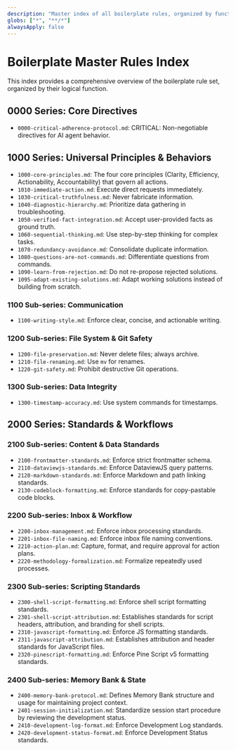 ```yaml
---
description: "Master index of all boilerplate rules, organized by function."
globs: ["*", "**/*"]
alwaysApply: false
---
```

# Boilerplate Master Rules Index

This index provides a comprehensive overview of the boilerplate rule set, organized by their logical function.

## 0000 Series: Core Directives
- `0000-critical-adherence-protocol.md`: CRITICAL: Non-negotiable directives for AI agent behavior.

## 1000 Series: Universal Principles & Behaviors
- `1000-core-principles.md`: The four core principles (Clarity, Efficiency, Actionability, Accountability) that govern all actions.
- `1010-immediate-action.md`: Execute direct requests immediately.
- `1030-critical-truthfulness.md`: Never fabricate information.
- `1040-diagnostic-hierarchy.md`: Prioritize data gathering in troubleshooting.
- `1050-verified-fact-integration.md`: Accept user-provided facts as ground truth.
- `1060-sequential-thinking.md`: Use step-by-step thinking for complex tasks.
- `1070-redundancy-avoidance.md`: Consolidate duplicate information.
- `1080-questions-are-not-commands.md`: Differentiate questions from commands.
- `1090-learn-from-rejection.md`: Do not re-propose rejected solutions.
- `1095-adapt-existing-solutions.md`: Adapt working solutions instead of building from scratch.

### 1100 Sub-series: Communication
- `1100-writing-style.md`: Enforce clear, concise, and actionable writing.

### 1200 Sub-series: File System & Git Safety
- `1200-file-preservation.md`: Never delete files; always archive.
- `1210-file-renaming.md`: Use `mv` for renames.
- `1220-git-safety.md`: Prohibit destructive Git operations.

### 1300 Sub-series: Data Integrity
- `1300-timestamp-accuracy.md`: Use system commands for timestamps.

## 2000 Series: Standards & Workflows

### 2100 Sub-series: Content & Data Standards
- `2100-frontmatter-standards.md`: Enforce strict frontmatter schema.
- `2110-dataviewjs-standards.md`: Enforce DataviewJS query patterns.
- `2120-markdown-standards.md`: Enforce Markdown and path linking standards.
- `2130-codeblock-formatting.md`: Enforce standards for copy-pastable code blocks.

### 2200 Sub-series: Inbox & Workflow
- `2200-inbox-management.md`: Enforce inbox processing standards.
- `2201-inbox-file-naming.md`: Enforce inbox file naming conventions.
- `2210-action-plan.md`: Capture, format, and require approval for action plans.
- `2220-methodology-formalization.md`: Formalize repeatedly used processes.

### 2300 Sub-series: Scripting Standards
- `2300-shell-script-formatting.md`: Enforce shell script formatting standards.
- `2301-shell-script-attribution.md`: Establishes standards for script headers, attribution, and branding for shell scripts.
- `2310-javascript-formatting.md`: Enforce JS formatting standards.
- `2311-javascript-attribution.md`: Establishes attribution and header standards for JavaScript files.
- `2320-pinescript-formatting.md`: Enforce Pine Script v5 formatting standards.

### 2400 Sub-series: Memory Bank & State
- `2400-memory-bank-protocol.md`: Defines Memory Bank structure and usage for maintaining project context.
- `2401-session-initialization.md`: Standardize session start procedure by reviewing the development status.
- `2410-development-log-format.md`: Enforce Development Log standards.
- `2420-development-status-format.md`: Enforce Development Status standards.
